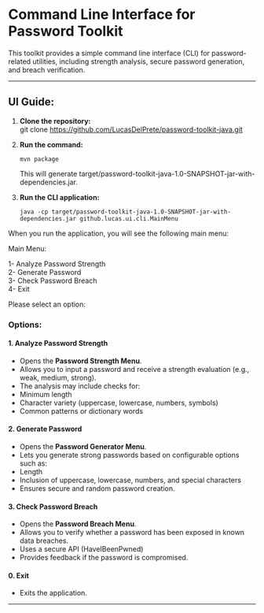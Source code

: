 # Command Line Interface for Password Toolkit

This toolkit provides a simple command line interface (CLI) for password-related utilities, including strength analysis, secure password generation, and breach verification.

---

## UI Guide:

1. **Clone the repository:**<br>
   git clone https://github.com/LucasDelPrete/password-toolkit-java.git

2. **Run the command:**<br>
    ```
   mvn package
   ```
   This will generate target/password-toolkit-java-1.0-SNAPSHOT-jar-with-dependencies.jar.

3. **Run the CLI application:**
   ```
   java -cp target/password-toolkit-java-1.0-SNAPSHOT-jar-with-dependencies.jar github.lucas.ui.cli.MainMenu
    ```

When you run the application, you will see the following main menu:

Main Menu:

 1- Analyze Password Strength <br>
 2- Generate Password <br>
 3- Check Password Breach <br>
 4- Exit <br>

Please select an option:


### Options:

#### 1. Analyze Password Strength
- Opens the **Password Strength Menu**.
- Allows you to input a password and receive a strength evaluation (e.g., weak, medium, strong).
- The analysis may include checks for:
 - Minimum length
 - Character variety (uppercase, lowercase, numbers, symbols)
 - Common patterns or dictionary words

#### 2. Generate Password
- Opens the **Password Generator Menu**.
- Lets you generate strong passwords based on configurable options such as:
 - Length
 - Inclusion of uppercase, lowercase, numbers, and special characters
- Ensures secure and random password creation.

#### 3. Check Password Breach
- Opens the **Password Breach Menu**.
- Allows you to verify whether a password has been exposed in known data breaches.
- Uses a secure API (HaveIBeenPwned)
- Provides feedback if the password is compromised.

#### 0. Exit
- Exits the application.

---
